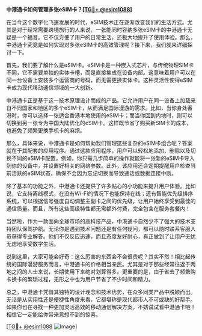 **中港通卡如何管理多张eSIM卡？[[TG💪+ @esim1088](https://t.me/s/esim1088)]**

在当今这个数字化飞速发展的时代，eSIM技术正在逐渐改变我们的生活方式。尤其是对于经常需要跨境旅行的人来说，一张能同时容纳多张eSIM卡的中港通卡无疑是一个福音。它不仅方便了用户的日常生活，还极大地提升了使用体验。那么，中港通卡究竟是如何实现对多张eSIM卡的高效管理呢？接下来，我们就来详细探讨一下。

首先，我们要了解什么是eSIM卡。eSIM卡是一种嵌入式芯片，与传统物理SIM卡不同，它不需要单独的实体卡槽，而是直接集成在设备内部。这意味着用户可以在同一台设备上安装多个运营商的号码，而无需更换实体卡。这种灵活性使得eSIM卡成为现代移动通信领域的一大创新。

中港通卡正是基于这一技术原理设计而成的产品。它允许用户在同一设备上加载来自不同国家和地区的多个eSIM卡，从而满足国际漫游的需求。比如，当你身处香港时，你可以选择一张适合香港本地使用的eSIM卡；而当你回到内地时，则可以切换到另一张专为中国大陆优化的eSIM卡。这样既节省了购买新SIM卡的成本，也避免了频繁更换手机卡的麻烦。

那么，具体来说，中港通卡是如何帮助我们管理这些复杂的eSIM卡组合呢？答案就在于其配套的应用程序。通过这款应用程序，用户可以轻松地添加、删除以及切换不同的eSIM卡配置。例如，你只需几步简单的操作就能将一张新的eSIM卡导入到你的设备中，并设置好相关的网络参数。此外，该应用还会定期提醒用户检查当前活跃的eSIM状态，确保不会因为忘记切换而导致通话或数据连接中断。

除了基本的功能之外，中港通卡还提供了许多贴心的小功能来提升用户体验。比如说，它支持离线模式，在没有Wi-Fi的情况下也能保持在线；还有智能优先级排序系统，可以根据信号强度自动调整主副卡之间的优先级，让用户始终享受到最佳的通信质量。而且，所有这些高级特性都无需额外付费，完全包含在服务套餐内！

当然啦，作为一款面向全球市场的高科技产品，中港通卡自然少不了强大的技术支持团队保驾护航。无论你是遇到技术问题还是有任何疑问，都可以随时联系客服人员获得专业解答。他们不仅反应迅速，而且态度友好耐心，真正做到了让用户无忧无虑地享受数字生活。

说到这里，大家可能会好奇：这么厉害的东西会不会很贵呢？其实不然！相比起传统的国际漫游服务而言，中港通卡的价格相当亲民。尤其是对于那些经常往返于两地之间的人士来说，长期使用下来绝对划算得多。更重要的是，由于省去了频繁购卡换卡的繁琐过程，无形之中也为用户节省了不少时间和精力。

总之，中港通卡凭借其独特的设计理念和技术优势，在众多同类产品中脱颖而出。无论是从实用性还是便捷性角度来看，它都堪称是现代都市人不可或缺的好帮手。如果你也在寻找一种更加灵活高效的移动通信解决方案，不妨试试看中港通卡吧！相信它一定能给你带来意想不到的惊喜。

[[TG💪+ @esim1088](https://t.me/s/esim1088) ![Image](https://i.postimg.cc/4NQfJmqS/Snipaste-2025-05-13-00-14-12.png)]